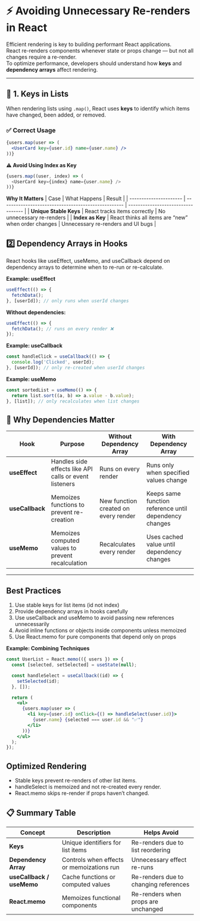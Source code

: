 # ⚡ Avoiding Unnecessary Re-renders in React

Efficient rendering is key to building performant React applications.  
React re-renders components whenever state or props change — but not all changes require a re-render.  
To optimize performance, developers should understand how **keys** and **dependency arrays** affect rendering.

---

## 🧩 1. Keys in Lists

When rendering lists using `.map()`, React uses **keys** to identify which items have changed, been added, or removed.

### ✅ Correct Usage
```jsx
{users.map(user => (
  <UserCard key={user.id} name={user.name} />
))}
```
**⚠️ Avoid Using Index as Key**
```js 
{users.map((user, index) => (
  <UserCard key={index} name={user.name} />
))}
```

**Why It Matters**
| Case                   | What Happens                                        | Result                             |
| ---------------------- | --------------------------------------------------- | ---------------------------------- |
| **Unique Stable Keys** | React tracks items correctly                        | No unnecessary re-renders          |
| **Index as Key**       | React thinks all items are “new” when order changes | Unnecessary re-renders and UI bugs |

## 2️⃣ Dependency Arrays in Hooks
React  hooks like useEffect, useMemo, and useCallback depend on dependency arrays to determine when to re-run or re-calculate.

**Example: useEffect**
```jsx
useEffect(() => {
  fetchData();
}, [userId]); // only runs when userId changes
```
**Without dependencies:**
```jsx
useEffect(() => {
  fetchData(); // runs on every render ❌
});
```
**Example: useCallback**
```jsx
const handleClick = useCallback(() => {
  console.log('Clicked', userId);
}, [userId]); // only re-created when userId changes
```
**Example: useMemo**
```jsx
const sortedList = useMemo(() => {
  return list.sort((a, b) => a.value - b.value);
}, [list]); // only recalculates when list changes
```
## 🧠 Why Dependencies Matter

| Hook | Purpose | Without Dependency Array | With Dependency Array |
|------|----------|---------------------------|-------------------------|
| **useEffect** | Handles side effects like API calls or event listeners | Runs on every render | Runs only when specified values change |
| **useCallback** | Memoizes functions to prevent re-creation | New function created on every render | Keeps same function reference until dependency changes |
| **useMemo** | Memoizes computed values to prevent recalculation | Recalculates every render | Uses cached value until dependency changes |

---
## Best Practices
  1. Use stable keys for list items (id not index)
  2. Provide dependency arrays in hooks carefully
  3. Use useCallback and useMemo to avoid passing new references unnecessarily
  4. Avoid inline functions or objects inside components unless memoized
  5. Use React.memo for pure components that depend only on props

**Example: Combining Techniques**
```jsx
const UserList = React.memo(({ users }) => {
  const [selected, setSelected] = useState(null);

  const handleSelect = useCallback((id) => {
    setSelected(id);
  }, []);

  return (
    <ul>
      {users.map(user => (
        <li key={user.id} onClick={() => handleSelect(user.id)}>
          {user.name} {selected === user.id && "✅"}
        </li>
      ))}
    </ul>
  );
});
```
## Optimized Rendering
  - Stable keys prevent re-renders of other list items.
  - handleSelect is memoized and not re-created every render.
  - React.memo skips re-render if props haven’t changed.


## 📋 Summary Table

| Concept | Description | Helps Avoid |
|----------|--------------|--------------|
| **Keys** | Unique identifiers for list items | Re-renders due to list reordering |
| **Dependency Array** | Controls when effects or memoizations run | Unnecessary effect re-runs |
| **useCallback / useMemo** | Cache functions or computed values | Re-renders due to changing references |
| **React.memo** | Memoizes functional components | Re-renders when props are unchanged |
